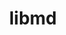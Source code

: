---
title: "libmd"
layout: cache
category: package
meta: {"versions": ["1.0.3"], "compilers": ["gcc@8.3.1", "gcc@9.3.0", "gcc@7.5.0", "gcc@8.4.1", "gcc@10.3.0"]}
spec_files: 
 - "libmd@1.0.3%gcc@8.4.1 arch=linux-rhel8-ppc64le": spec-0.json
 - "libmd@1.0.3%gcc@8.3.1 arch=linux-rhel8-ppc64le": spec-1.json
 - "libmd@1.0.3%gcc@10.3.0 arch=linux-ubuntu21.04-x86_64": spec-2.json
 - "libmd@1.0.3%gcc@7.5.0 arch=linux-ubuntu18.04-x86_64": spec-3.json
 - "libmd@1.0.3%gcc@9.3.0 arch=linux-ubuntu20.04-x86_64": spec-4.json
 - "libmd@1.0.3%gcc@7.5.0 arch=linux-ubuntu18.04-ppc64le": spec-5.json
 - "libmd@1.0.3%gcc@9.3.0 arch=linux-ubuntu20.04-ppc64le": spec-6.json
 - "libmd@1.0.3%gcc@9.3.0 arch=linux-rhel7-x86_64": spec-7.json
 - "libmd@1.0.3%gcc@8.3.1 arch=linux-rhel8-x86_64": spec-8.json
 - "libmd@1.0.3%gcc@8.4.1 arch=linux-rhel8-x86_64": spec-9.json
 - "libmd@1.0.3%gcc@9.3.0 arch=linux-rhel7-ppc64le": spec-10.json
 - "libmd@1.0.3%gcc@10.3.0 arch=linux-ubuntu21.04-ppc64le": spec-11.json

---